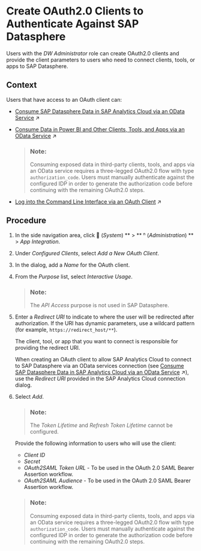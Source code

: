 <!-- loio3f92b46fe0314e8ba60720e409c219fc -->

<link rel="stylesheet" type="text/css" href="../css/sap-icons.css"/>

# Create OAuth2.0 Clients to Authenticate Against SAP Datasphere

Users with the *DW Administrator* role can create OAuth2.0 clients and provide the client parameters to users who need to connect clients, tools, or apps to SAP Datasphere.



## Context

Users that have access to an OAuth client can:

-   [Consume SAP Datasphere Data in SAP Analytics Cloud via an OData Service](https://help.sap.com/viewer/43509d67b8b84e66a30851e832f66911/cloud/en-US/9de2c660fd3b4db2b89ad25e584e8857.html "You can create an import data connection in SAP Analytics Cloud to consume data from a view exposed via the SAP Datasphere OData API and consume it in an SAP Analytics Cloud model.") :arrow_upper_right:
-   [Consume Data in Power BI and Other Clients, Tools, and Apps via an OData Service](https://help.sap.com/viewer/43509d67b8b84e66a30851e832f66911/cloud/en-US/add771abf6f54c9d8de4c7e470a0e6f0.html "You can consume data exposed as views in Microsoft Power BI and other third-party clients, tools, and apps via the OData API.") :arrow_upper_right:

    > ### Note:  
    > Consuming exposed data in third-party clients, tools, and apps via an OData service requires a three-legged OAuth2.0 flow with type `authorization_code`. Users must manually authenticate against the configured IDP in order to generate the authorization code before continuing with the remaining OAuth2.0 steps.

-   [Log into the Command Line Interface via an OAuth Client](https://help.sap.com/viewer/9b8363ae47c347de9a027c0e5567a37a/DEV_CURRENT/en-US/eb7228a171a842fa84e48c899d48c970.html "If an administrator has created an OAuth client for datasphere command line interface users to log into, there are several methods for accessing it.") :arrow_upper_right:



<a name="loio3f92b46fe0314e8ba60720e409c219fc__steps_bh1_spq_gxb"/>

## Procedure

1.  In the side navigation area, click <span class="FPA-icons"></span> \(*System*\) ** \> ** <span class="Belize-icons"></span> \(*Administration*\) ** \> *App Integration*.

2.  Under *Configured Clients*, select *Add a New OAuth Client*.

3.  In the dialog, add a *Name* for the OAuth client.

4.  From the *Purpose* list, select *Interactive Usage*.

    > ### Note:  
    > The *API Access* purpose is not used in SAP Datasphere.

5.  Enter a *Redirect URl* to indicate to where the user will be redirected after authorization. If the URI has dynamic parameters, use a wildcard pattern \(for example, `https://redirect_host/**`\).

    The client, tool, or app that you want to connect is responsible for providing the redirect URI.

    When creating an OAuth client to allow SAP Analytics Cloud to connect to SAP Datasphere via an OData services connection \(see [Consume SAP Datasphere Data in SAP Analytics Cloud via an OData Service](https://help.sap.com/viewer/43509d67b8b84e66a30851e832f66911/cloud/en-US/9de2c660fd3b4db2b89ad25e584e8857.html "You can create an import data connection in SAP Analytics Cloud to consume data from a view exposed via the SAP Datasphere OData API and consume it in an SAP Analytics Cloud model.") :arrow_upper_right:\), use the *Redirect URl* provided in the SAP Analytics Cloud connection dialog.

6.  Select *Add*.

    > ### Note:  
    > The *Token Lifetime* and *Refresh Token Lifetime* cannot be configured.

    Provide the following information to users who will use the client:

    -   *Client ID*
    -   *Secret*
    -   *OAuth2SAML Token URL* - To be used in the OAuth 2.0 SAML Bearer Assertion workflow.
    -   *OAuth2SAML Audience* - To be used in the OAuth 2.0 SAML Bearer Assertion workflow.

    > ### Note:  
    > Consuming exposed data in third-party clients, tools, and apps via an OData service requires a three-legged OAuth2.0 flow with type `authorization_code`. Users must manually authenticate against the configured IDP in order to generate the authorization code before continuing with the remaining OAuth2.0 steps.


